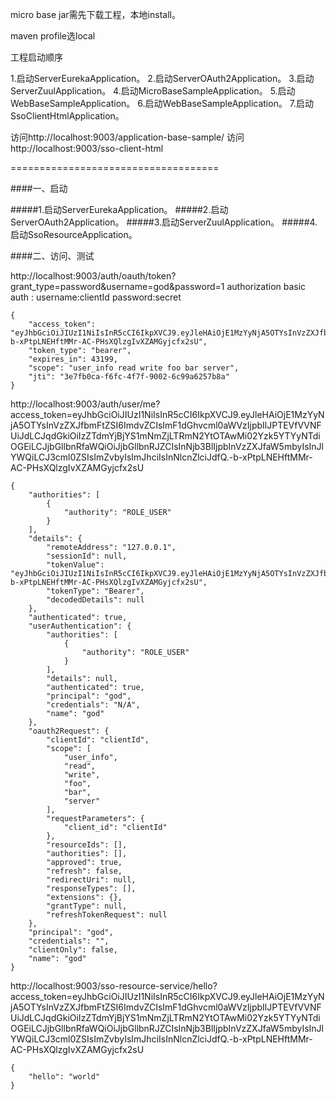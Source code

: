 
micro base jar需先下载工程，本地install。

maven profile选local

工程启动顺序

1.启动ServerEurekaApplication。
2.启动ServerOAuth2Application。
3.启动ServerZuulApplication。
4.启动MicroBaseSampleApplication。
5.启动WebBaseSampleApplication。
6.启动WebBaseSampleApplication。
7.启动SsoClientHtmlApplication。

访问http://localhost:9003/application-base-sample/
访问http://localhost:9003/sso-client-html

====================================

####一、启动

#####1.启动ServerEurekaApplication。
#####2.启动ServerOAuth2Application。
#####3.启动ServerZuulApplication。
#####4.启动SsoResourceApplication。

####二、访问、测试

http://localhost:9003/auth/oauth/token?grant_type=password&username=god&password=1
authorization basic auth : 
    username:clientId
    password:secret
```$xslt
{
    "access_token": "eyJhbGciOiJIUzI1NiIsInR5cCI6IkpXVCJ9.eyJleHAiOjE1MzYyNjA5OTYsInVzZXJfbmFtZSI6ImdvZCIsImF1dGhvcml0aWVzIjpbIlJPTEVfVVNFUiJdLCJqdGkiOiIzZTdmYjBjYS1mNmZjLTRmN2YtOTAwMi02Yzk5YTYyNTdiOGEiLCJjbGllbnRfaWQiOiJjbGllbnRJZCIsInNjb3BlIjpbInVzZXJfaW5mbyIsInJlYWQiLCJ3cml0ZSIsImZvbyIsImJhciIsInNlcnZlciJdfQ.-b-xPtpLNEHftMMr-AC-PHsXQlzgIvXZAMGyjcfx2sU",
    "token_type": "bearer",
    "expires_in": 43199,
    "scope": "user_info read write foo bar server",
    "jti": "3e7fb0ca-f6fc-4f7f-9002-6c99a6257b8a"
}
```    

http://localhost:9003/auth/user/me?access_token=eyJhbGciOiJIUzI1NiIsInR5cCI6IkpXVCJ9.eyJleHAiOjE1MzYyNjA5OTYsInVzZXJfbmFtZSI6ImdvZCIsImF1dGhvcml0aWVzIjpbIlJPTEVfVVNFUiJdLCJqdGkiOiIzZTdmYjBjYS1mNmZjLTRmN2YtOTAwMi02Yzk5YTYyNTdiOGEiLCJjbGllbnRfaWQiOiJjbGllbnRJZCIsInNjb3BlIjpbInVzZXJfaW5mbyIsInJlYWQiLCJ3cml0ZSIsImZvbyIsImJhciIsInNlcnZlciJdfQ.-b-xPtpLNEHftMMr-AC-PHsXQlzgIvXZAMGyjcfx2sU

```$xslt
{
    "authorities": [
        {
            "authority": "ROLE_USER"
        }
    ],
    "details": {
        "remoteAddress": "127.0.0.1",
        "sessionId": null,
        "tokenValue": "eyJhbGciOiJIUzI1NiIsInR5cCI6IkpXVCJ9.eyJleHAiOjE1MzYyNjA5OTYsInVzZXJfbmFtZSI6ImdvZCIsImF1dGhvcml0aWVzIjpbIlJPTEVfVVNFUiJdLCJqdGkiOiIzZTdmYjBjYS1mNmZjLTRmN2YtOTAwMi02Yzk5YTYyNTdiOGEiLCJjbGllbnRfaWQiOiJjbGllbnRJZCIsInNjb3BlIjpbInVzZXJfaW5mbyIsInJlYWQiLCJ3cml0ZSIsImZvbyIsImJhciIsInNlcnZlciJdfQ.-b-xPtpLNEHftMMr-AC-PHsXQlzgIvXZAMGyjcfx2sU",
        "tokenType": "Bearer",
        "decodedDetails": null
    },
    "authenticated": true,
    "userAuthentication": {
        "authorities": [
            {
                "authority": "ROLE_USER"
            }
        ],
        "details": null,
        "authenticated": true,
        "principal": "god",
        "credentials": "N/A",
        "name": "god"
    },
    "oauth2Request": {
        "clientId": "clientId",
        "scope": [
            "user_info",
            "read",
            "write",
            "foo",
            "bar",
            "server"
        ],
        "requestParameters": {
            "client_id": "clientId"
        },
        "resourceIds": [],
        "authorities": [],
        "approved": true,
        "refresh": false,
        "redirectUri": null,
        "responseTypes": [],
        "extensions": {},
        "grantType": null,
        "refreshTokenRequest": null
    },
    "principal": "god",
    "credentials": "",
    "clientOnly": false,
    "name": "god"
}
```

http://localhost:9003/sso-resource-service/hello?access_token=eyJhbGciOiJIUzI1NiIsInR5cCI6IkpXVCJ9.eyJleHAiOjE1MzYyNjA5OTYsInVzZXJfbmFtZSI6ImdvZCIsImF1dGhvcml0aWVzIjpbIlJPTEVfVVNFUiJdLCJqdGkiOiIzZTdmYjBjYS1mNmZjLTRmN2YtOTAwMi02Yzk5YTYyNTdiOGEiLCJjbGllbnRfaWQiOiJjbGllbnRJZCIsInNjb3BlIjpbInVzZXJfaW5mbyIsInJlYWQiLCJ3cml0ZSIsImZvbyIsImJhciIsInNlcnZlciJdfQ.-b-xPtpLNEHftMMr-AC-PHsXQlzgIvXZAMGyjcfx2sU

```$xslt
{
    "hello": "world"
}
```

